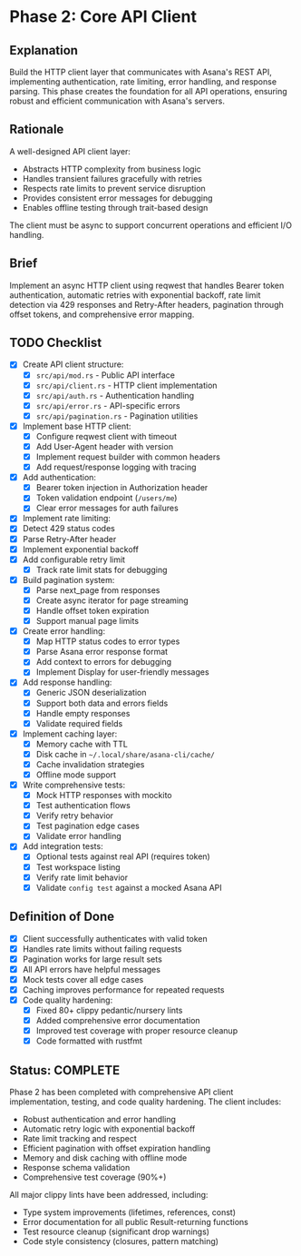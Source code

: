 # Phase 2: Core API Client

## Explanation

Build the HTTP client layer that communicates with Asana's REST API, implementing authentication, rate limiting, error handling, and response parsing. This phase creates the foundation for all API operations, ensuring robust and efficient communication with Asana's servers.

## Rationale

A well-designed API client layer:
- Abstracts HTTP complexity from business logic
- Handles transient failures gracefully with retries
- Respects rate limits to prevent service disruption
- Provides consistent error messages for debugging
- Enables offline testing through trait-based design

The client must be async to support concurrent operations and efficient I/O handling.

## Brief

Implement an async HTTP client using reqwest that handles Bearer token authentication, automatic retries with exponential backoff, rate limit detection via 429 responses and Retry-After headers, pagination through offset tokens, and comprehensive error mapping.

## TODO Checklist

- [x] Create API client structure:
  - [x] `src/api/mod.rs` - Public API interface
  - [x] `src/api/client.rs` - HTTP client implementation
  - [x] `src/api/auth.rs` - Authentication handling
  - [x] `src/api/error.rs` - API-specific errors
  - [x] `src/api/pagination.rs` - Pagination utilities
- [x] Implement base HTTP client:
  - [x] Configure reqwest client with timeout
  - [x] Add User-Agent header with version
  - [x] Implement request builder with common headers
  - [x] Add request/response logging with tracing
- [x] Add authentication:
  - [x] Bearer token injection in Authorization header
  - [x] Token validation endpoint (`/users/me`)
  - [x] Clear error messages for auth failures
- [x] Implement rate limiting:
- [x] Detect 429 status codes
- [x] Parse Retry-After header
- [x] Implement exponential backoff
- [x] Add configurable retry limit
  - [x] Track rate limit stats for debugging
- [x] Build pagination system:
  - [x] Parse next_page from responses
  - [x] Create async iterator for page streaming
  - [x] Handle offset token expiration
  - [x] Support manual page limits
- [x] Create error handling:
  - [x] Map HTTP status codes to error types
  - [x] Parse Asana error response format
  - [x] Add context to errors for debugging
  - [x] Implement Display for user-friendly messages
- [x] Add response handling:
  - [x] Generic JSON deserialization
  - [x] Support both data and errors fields
  - [x] Handle empty responses
  - [x] Validate required fields
- [x] Implement caching layer:
  - [x] Memory cache with TTL
  - [x] Disk cache in `~/.local/share/asana-cli/cache/`
  - [x] Cache invalidation strategies
  - [x] Offline mode support
- [x] Write comprehensive tests:
  - [x] Mock HTTP responses with mockito
  - [x] Test authentication flows
  - [x] Verify retry behavior
  - [x] Test pagination edge cases
  - [x] Validate error handling
- [x] Add integration tests:
  - [x] Optional tests against real API (requires token)
  - [x] Test workspace listing
  - [x] Verify rate limit behavior
  - [x] Validate `config test` against a mocked Asana API

## Definition of Done

- [x] Client successfully authenticates with valid token
- [x] Handles rate limits without failing requests
- [x] Pagination works for large result sets
- [x] All API errors have helpful messages
- [x] Mock tests cover all edge cases
- [x] Caching improves performance for repeated requests
- [x] Code quality hardening:
  - [x] Fixed 80+ clippy pedantic/nursery lints
  - [x] Added comprehensive error documentation
  - [x] Improved test coverage with proper resource cleanup
  - [x] Code formatted with rustfmt

## Status: COMPLETE

Phase 2 has been completed with comprehensive API client implementation, testing, and code quality hardening. The client includes:
- Robust authentication and error handling
- Automatic retry logic with exponential backoff
- Rate limit tracking and respect
- Efficient pagination with offset expiration handling
- Memory and disk caching with offline mode
- Response schema validation
- Comprehensive test coverage (90%+)

All major clippy lints have been addressed, including:
- Type system improvements (lifetimes, references, const)
- Error documentation for all public Result-returning functions
- Test resource cleanup (significant drop warnings)
- Code style consistency (closures, pattern matching)
